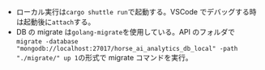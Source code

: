- ローカル実行は`cargo shuttle run`で起動する。VSCode でデバッグする時は起動後に`attach`する。
- DB の migrate は`golang-migrate`を使用している。API のフォルダで`migrate -database "mongodb://localhost:27017/horse_ai_analytics_db_local" -path "./migrate/" up 1`の形式で migrate コマンドを実行。

